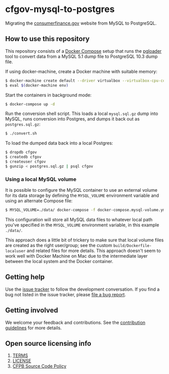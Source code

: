 # cfgov-mysql-to-postgres

Migrating the [consumerfinance.gov](https://www.consumerfinance.gov) website from MySQL to PostgreSQL.

## How to use this repository

This repository consists of a [Docker Compose](https://docs.docker.com/compose/) setup that runs the [pgloader](https://pgloader.io/) tool to convert data from a MySQL 5.1 dump file to PostgreSQL 10.3 dump file.

If using docker-machine, create a Docker machine with suitable memory:

```sh
$ docker-machine create default --driver virtualbox --virtualbox-cpu-count "2" --virtualbox-memory "8192"
$ eval $(docker-machine env)
```

Start the containers in background mode:

```sh
$ docker-compose up -d
```

Run the conversion shell script. This loads a local `mysql.sql.gz` dump into MySQL, runs conversion into Postgres, and dumps it back out as `postgres.sql.gz`:

```sh
$ ./convert.sh
```

To load the dumped data back into a local Postgres:

```sh
$ dropdb cfgov
$ createdb cfgov
$ createuser cfgov
$ gunzip < postgres.sql.gz | psql cfgov
```

### Using a local MySQL volume

It is possible to configure the MySQL container to use an external volume for its data storage by defining the `MYSQL_VOLUME` environment variable and using an alternate Compose file:

```sh
$ MYSQL_VOLUME=./data/ docker-compose -f docker-compose.mysql-volume.yml up --build -d
```

This configuration will store all MySQL data files to whatever local path you've specified in the `MYSQL_VOLUME` environment variable, in this example `./data/`.

This approach does a little bit of trickery to make sure that local volume files are created as the right user/group; see the custom `build/Dockerfile-localuser` and related files for more details. This approach doesn't seem to work well with Docker Machine on Mac due to the intermediate layer between the local system and the Docker container.

## Getting help

Use the [issue tracker](https://github.com/cfpb/cfgov-mysql-to-postgres/issues) to follow the
development conversation.
If you find a bug not listed in the issue tracker,
please [file a bug report](https://github.com/cfpb/cfgov-mysql-to-postgres/issues/new).

## Getting involved

We welcome your feedback and contributions.
See the [contribution guidelines](CONTRIBUTING.md) for more details.

## Open source licensing info
1. [TERMS](TERMS.md)
2. [LICENSE](LICENSE)
3. [CFPB Source Code Policy](https://github.com/cfpb/source-code-policy/)
